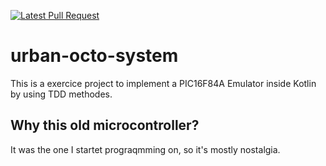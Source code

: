 [![Latest Pull Request](https://github.com/Julez404/urban-octo-system/actions/workflows/buildAndTest.yml/badge.svg)](https://github.com/Julez404/urban-octo-system/actions/workflows/buildAndTest.yml)

# urban-octo-system

This is a exercice project to implement a PIC16F84A Emulator inside Kotlin by using TDD methodes.

## Why this old microcontroller?

It was the one I startet prograqmming on, so it's mostly nostalgia.
